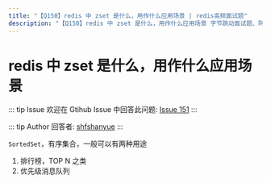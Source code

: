 ```yaml
---
title: "【Q150】redis 中 zset 是什么，用作什么应用场景 | redis高频面试题"
description: "【Q150】redis 中 zset 是什么，用作什么应用场景 字节跳动面试题、阿里腾讯面试题、美团小米面试题。"
---
```


# redis 中 zset 是什么，用作什么应用场景

::: tip Issue
欢迎在 Gtihub Issue 中回答此问题: [Issue 151](https://github.com/shfshanyue/Daily-Question/issues/151)
:::

::: tip Author
回答者: [shfshanyue](https://github.com/shfshanyue)
:::

`SortedSet`，有序集合，一般可以有两种用途

1. 排行榜，TOP N 之类
1. 优先级消息队列

